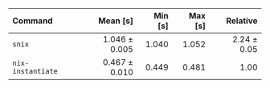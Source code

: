 | Command | Mean [s] | Min [s] | Max [s] | Relative |
|:---|---:|---:|---:|---:|
| `snix` | 1.046 ± 0.005 | 1.040 | 1.052 | 2.24 ± 0.05 |
| `nix-instantiate` | 0.467 ± 0.010 | 0.449 | 0.481 | 1.00 |
